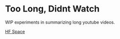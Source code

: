 # Too Long, Didnt Watch

WIP experiments in summarizing long youtube videos.

[HF Space](https://huggingface.co/spaces/mike-ravkine/too-long-didnt-watch)